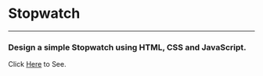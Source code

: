 # Stopwatch

---

### Design a simple Stopwatch using HTML, CSS and JavaScript.

Click [Here](https://gholamzadehhojjat1997.github.io/Stopwatch/) to See.
